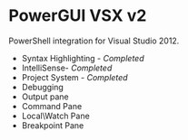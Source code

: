 PowerGUI VSX v2
===========

PowerShell integration for Visual Studio 2012.

* Syntax Highlighting - *Completed*
* IntelliSense- *Completed*
* Project System - *Completed*
* Debugging
* Output pane
* Command Pane
* Local\Watch Pane
* Breakpoint Pane
